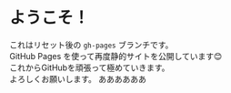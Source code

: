 # ようこそ！

これはリセット後の `gh-pages` ブランチです。  
GitHub Pages を使って再度静的サイトを公開しています😊  
これからGitHubを頑張って極めていきます。  
よろしくお願いします。
ああああああ
